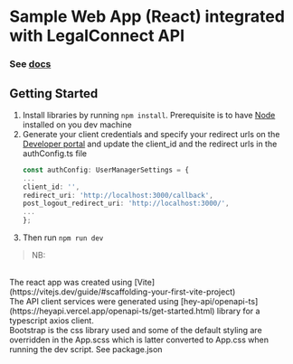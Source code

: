 # Sample Web App (React) integrated with LegalConnect API
### See [docs](https://staging.legalconnectonline.com/legalconnect-portal-developer/docs#/)

## Getting Started
1. Install libraries by running ```npm install```. Prerequisite is to have [Node](https://nodejs.org/en/download) installed on you dev machine
2. Generate your client credentials and specify your redirect urls on the [Developer portal](developer.legalconnectonline.com) and update the client_id and the redirect urls in the authConfig.ts file
    ``` TypeScript
    const authConfig: UserManagerSettings = {
    ...
    client_id: '', 
    redirect_uri: 'http://localhost:3000/callback',
    post_logout_redirect_uri: 'http://localhost:3000/',
    ...
    };
    ```
3. Then run ```npm run dev```


> NB:
<br/>
The react app was created using [Vite](https://vitejs.dev/guide/#scaffolding-your-first-vite-project) 
<br/>
The API client services were generated using [hey-api/openapi-ts](https://heyapi.vercel.app/openapi-ts/get-started.html) library for a typescript axios client. 
<br/>
Bootstrap is the css library used and some of the default styling are overridden in the App.scss which is latter converted to App.css when running the dev script. See package.json


